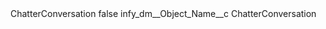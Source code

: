 <?xml version="1.0" encoding="UTF-8"?>
<CustomMetadata xmlns="http://soap.sforce.com/2006/04/metadata" xmlns:xsi="http://www.w3.org/2001/XMLSchema-instance" xmlns:xsd="http://www.w3.org/2001/XMLSchema">
    <label>ChatterConversation</label>
    <protected>false</protected>
    <values>
        <field>infy_dm__Object_Name__c</field>
        <value xsi:type="xsd:string">ChatterConversation</value>
    </values>
</CustomMetadata>
